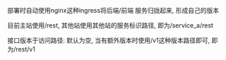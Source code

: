 部署时自动使用nginx这种ingress将后端/前端 服务归拢起来, 形成自己的版本

目前主站使用/rest, 其他站使用其他站的服务标识路径, 即为/service_a/rest


接口版本于访问路径:
默认为空, 当有额外版本时使用/v1这种版本路径即可, 即为/rest/v1

